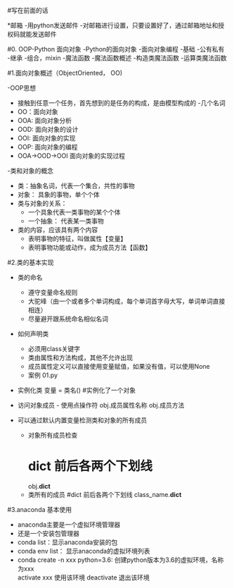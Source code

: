 #写在前面的话

*邮箱
    -用python发送邮件
    -对邮箱进行设置，只要设置好了，通过邮箱地址和授权码就能发送邮件
    
 #0. OOP-Python 面向对象
  -Python的面向对象
  -面向对象编程
       -基础
       -公有私有
       -继承
       -组合，mixin
  -魔法函数
       -魔法函数概述
       -构造类魔法函数
       -运算类魔法函数
       
#1.面向对象概述（ObjectOriented， OO)

-OOP思想
   - 接触到任意一个任务，首先想到的是任务的构成，是由模型构成的
-几个名词
   - OO：面向对象
   - OOA: 面向对象分析
   - OOD: 面向对象的设计
   - OOI: 面向对象的实现
   - OOP: 面向对象的编程
   - OOA->OOD->OOI 面向对象的实现过程
   
-类和对象的概念
   - 类：抽象名词，代表一个集合，共性的事物
   - 对象： 具象的事物，单个个体
   - 类与对象的关系： 
        - 一个具象代表一类事物的某个个体
        - 一个抽象： 代表某一类事物
- 类的内容，应该具有两个内容
     - 表明事物的特征，叫做属性【变量】
     - 表明事物功能或动作，成为成员方法【函数】
     
#2.类的基本实现
- 类的命名
     - 遵守变量命名规则
     - 大驼峰（由一个或者多个单词构成，每个单词首字母大写，单词单词直接相连）
     - 尽量避开跟系统命名相似名词
- 如何声明类
    - 必须用class关键字
    - 类由属性和方法构成，其他不允许出现
    - 成员属性定义可以直接使用变量赋值，如果没有值，可以使用None
    - 案例 01.py
    
- 实例化类
      变量 = 类名() #实例化了一个对象

- 访问对象成员
      - 使用点操作符
          obj.成员属性名称
          obj.成员方法
- 可以通过默认内置变量检测类和对象的所有成员
     - 对象所有成员检查
          # dict 前后各两个下划线
          obj.__dict__
     - 类所有的成员
          #dict 前后各两个下划线
          class_name.__dict__
    
#3.anaconda 基本使用
  - anaconda主要是一个虚拟环境管理器
  - 还是一个安装包管理器
  - conda list：显示anaconda安装的包
  - conda env list： 显示anaconda的虚拟环境列表
  - conda create -n xxx python=3.6: 创建python版本为3.6的虚拟环境，名称为xxx         
      activate xxx 使用该环境
      deactivate 退出该环境 
